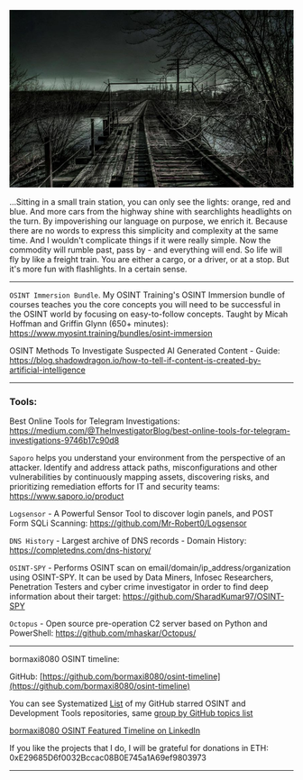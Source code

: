 ![alt text](img/11.jpg)

...Sitting in a small train station, you can only see the lights: orange, red and blue. And more cars from the highway shine with searchlights headlights on the turn. By impoverishing our language on purpose, we enrich it. Because there are no words to express this simplicity and complexity at the same time. And I wouldn't complicate things if it were really simple. Now the commodity will rumble past, pass by - and everything will end. So life will fly by like a freight train. You are either a cargo, or a driver, or at a stop. But it's more fun with flashlights. In a certain sense.

----

```OSINT Immersion Bundle```. My OSINT Training's OSINT Immersion bundle of courses teaches you the core concepts you will need to be successful in the OSINT world by focusing on easy-to-follow concepts. Taught by Micah Hoffman and Griffin Glynn (650+ minutes): https://www.myosint.training/bundles/osint-immersion

OSINT Methods To Investigate Suspected AI Generated Content - Guide: https://blog.shadowdragon.io/how-to-tell-if-content-is-created-by-artificial-intelligence

----

### Tools:

Best Online Tools for Telegram Investigations: https://medium.com/@TheInvestigatorBlog/best-online-tools-for-telegram-investigations-9746b17c90d8

```Saporo``` helps you understand your environment from the perspective of an attacker. Identify and address attack paths, misconfigurations and other vulnerabilities by continuously mapping assets, discovering risks, and prioritizing remediation efforts for IT and security teams: https://www.saporo.io/product

```Logsensor``` - A Powerful Sensor Tool to discover login panels, and POST Form SQLi Scanning: https://github.com/Mr-Robert0/Logsensor

```DNS History``` - Largest archive of DNS records - Domain History: https://completedns.com/dns-history/

```OSINT-SPY``` - Performs OSINT scan on email/domain/ip_address/organization using OSINT-SPY. It can be used by Data Miners, Infosec Researchers, Penetration Testers and cyber crime investigator in order to find deep information about their target: https://github.com/SharadKumar97/OSINT-SPY

```Octopus``` - Open source pre-operation C2 server based on Python and PowerShell: https://github.com/mhaskar/Octopus/

----

bormaxi8080 OSINT timeline:

GitHub: [https://github.com/bormaxi8080/osint-timeline](https://github.com/bormaxi8080/osint-timeline)

You can see Systematized [List](https://github.com/bormaxi8080/github-starred-repos-builder/blob/main/starred_repos.md) of my GitHub starred OSINT and Development Tools repositories, same [group by GitHub topics list](https://github.com/bormaxi8080/starred)

[bormaxi8080 OSINT Featured Timeline on LinkedIn](https://www.linkedin.com/in/osintech/details/featured/)

If you like the projects that I do, I will be grateful for donations in ETH: 0xE29685D6f0032Bccac08B0E745a1A69ef9803973

----

